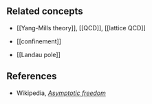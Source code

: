 

## Related concepts

* [[Yang-Mills theory]], [[QCD]], [[lattice QCD]]

* [[confinement]]

* [[Landau pole]]

## References

* Wikipedia, _[Asymptotic freedom](http://en.wikipedia.org/wiki/Asymptotic_freedom)_

